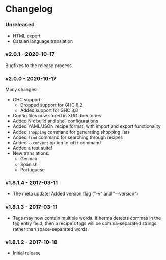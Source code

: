# Changelog



### Unreleased

* HTML export
* Catalan language translation


### v2.0.1 - 2020-10-17

Bugfixes to the release process.

### v2.0.0 - 2020-10-17

Many changes!

* GHC support:
  * Dropped support for GHC 8.2
  * Added support for GHC 8.8
* Config files now stored in XDG directories
* Added Nix build and shell configurations
* Added YAML/JSON recipe format, with import and export functionality
* Added `shopping` command for generating shopping lists
* Added `find` command for searching through recipes
* Added `--convert` option to `edit` command
* Added a test suite!
* New translations:
  * German
  * Spanish
  * Portuguese

### v1.8.1.4 - 2017-03-11

* The meta update! Added version flag ("-v" and "--version")

### v1.8.1.3 - 2017-03-11

* Tags may now contain multiple words. If herms detects commas in the
  tag entry field, then a recipe's tags will be comma-separated strings
  rather than space-separated words.

### v1.8.1.2 - 2017-10-18

* Initial release
